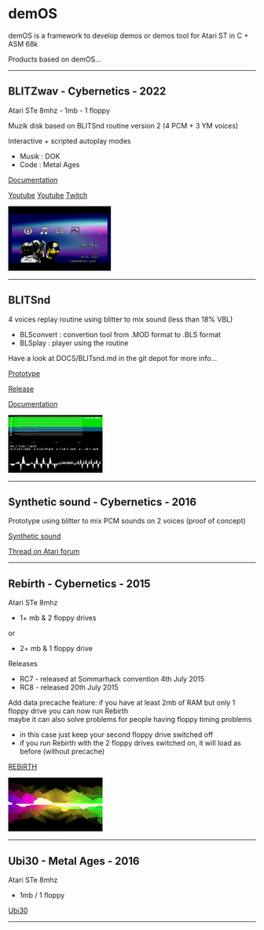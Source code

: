 # demOS
demOS is a framework to develop demos or demos tool for Atari ST in C + ASM 68k

Products based on demOS...

----------------------------------------

## BLITZwav - Cybernetics - 2022

Atari STe 8mhz - 1mb - 1 floppy

Muzik disk based on BLITSnd routine version 2 (4 PCM + 3 YM voices)

Interactive + scripted autoplay modes

- Musik : DOK
- Code : Metal Ages

[Documentation](./DOCS/BLITZWAV/README.MD)

[Youtube](https://youtu.be/jTW-htWG84A)
[Youtube](https://youtu.be/kGRVz-J6_W4)
[Twitch](https://www.twitch.tv/videos/1553977161?t=8h17m22s)

![](./DOCS/README_2.PNG)

----------------------------------------

## BLITSnd

4 voices replay routine using blitter to mix sound (less than 18% VBL)

* BLSconvert : convertion tool from .MOD format to .BLS format
* BLSplay : player using the routine

Have a look at DOCS/BLITsnd.md in the git depot for more info...

[Prototype](https://youtu.be/Xc0zv4YFitI)

[Release](https://youtu.be/ehSvjL8RLo4)

[Documentation](./DOCS/BLITSnd/README.md)

![](./DOCS/README_B.PNG) 

----------------------------------------

## Synthetic sound - Cybernetics - 2016

Prototype using blitter to mix PCM sounds on 2 voices (proof of concept)
	
[Synthetic sound](http://cyber.savina.net/sound/sound.htm)

[Thread on Atari forum](http://www.atari-forum.com/viewtopic.php?f=16&t=29097)

----------------------------------------

## Rebirth - Cybernetics - 2015

Atari STe 8mhz

* 1+ mb & 2 floppy drives

or

* 2+ mb & 1 floppy drive

Releases

* RC7 - released at Sommarhack convention 4th July 2015
* RC8 - released 20th July 2015

Add data precache feature: if you have at least 2mb of RAM but only 1 floppy drive you can now run Rebirth	
maybe it can also solve problems for people having floppy timing problems

* in this case just keep your second floppy drive switched off
* if you run Rebirth with the 2 floppy drives switched on, it will load as before (without precache)

[REBiRTH](https://youtu.be/iNbVcFThTxY)

![](./DOCS/README_V.PNG)
 
----------------------------------------

## Ubi30 - Metal Ages - 2016

Atari STe 8mhz

* 1mb / 1 floppy

[Ubi30](https://youtu.be/Gbq4wI9HsEw)

----------------------------------------
